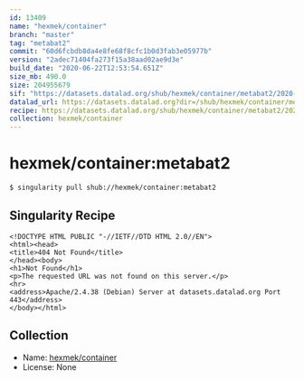 ```yaml
---
id: 13409
name: "hexmek/container"
branch: "master"
tag: "metabat2"
commit: "60d6fcbdb8da4e8fe68f8cfc1b0d3fab3e05977b"
version: "2adec71404fa273f15a38aad02ae9d3e"
build_date: "2020-06-22T12:53:54.651Z"
size_mb: 490.0
size: 204955679
sif: "https://datasets.datalad.org/shub/hexmek/container/metabat2/2020-06-22-60d6fcbd-2adec714/2adec71404fa273f15a38aad02ae9d3e.sif"
datalad_url: https://datasets.datalad.org?dir=/shub/hexmek/container/metabat2/2020-06-22-60d6fcbd-2adec714/
recipe: https://datasets.datalad.org/shub/hexmek/container/metabat2/2020-06-22-60d6fcbd-2adec714/Singularity
collection: hexmek/container
---
```


# hexmek/container:metabat2

```bash
$ singularity pull shub://hexmek/container:metabat2
```

## Singularity Recipe

```singularity
<!DOCTYPE HTML PUBLIC "-//IETF//DTD HTML 2.0//EN">
<html><head>
<title>404 Not Found</title>
</head><body>
<h1>Not Found</h1>
<p>The requested URL was not found on this server.</p>
<hr>
<address>Apache/2.4.38 (Debian) Server at datasets.datalad.org Port 443</address>
</body></html>
```

## Collection

 - Name: [hexmek/container](https://github.com/hexmek/container)
 - License: None

